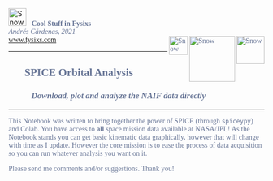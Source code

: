 <div class="row" align ="left">

 <img src="https://drive.google.com/thumbnail?id=1cJN2J8ByFPCfATK70k6CiHeP0bKGN-Ii" alt="Snow" width="35"><font face="Gill Sans" color = #667495>  &nbsp; **Cool Stuff in Fysixs** <br> *Andrés Cárdenas, 2021* <br> <a href="https://www.fysixs.com">www.fysixs.com</a>
 <img src="https://drive.google.com/thumbnail?id=1nmgz_xGqeqgvU8wBfJFERu1Zs82bBZ84" alt="Snow" width="55" align ="right">
 <img src="https://drive.google.com/thumbnail?id=1Jytnbufvmu7v3OWJiiXwVLnLnB8ukJPo" alt="Snow" width="90" align ="right">
  <img src="https://i.imgur.com/7c3Iwcl.png" alt="Snow" height="37" align ="right">
</font>
</div>

<hr size=5 color=#8D84B5 > </hr> 

<div align="left">

## <font color = #667495 face="Gill Sans"> &nbsp; &nbsp; &nbsp; **SPICE Orbital Analysis**
### <font color = #667495 face="Gill Sans"> &nbsp; &nbsp; &nbsp; &nbsp; &nbsp; &nbsp;*Download, plot and analyze the NAIF data directly* </font>

</div>
<hr size=5 color=#8D84B5 > </hr> 

This Notebook was written to bring together the power of SPICE (through `spiceypy`) and Colab. You have access to **all** space mission data available at NASA/JPL!
As the Notebook stands you can get basic kinematic data graphically, however that will change with time as I update. However the core mission is to ease the process of data acquisition so you can run whatever analysis you want on it. 

Please send me comments and/or suggestions.
Thank you!
